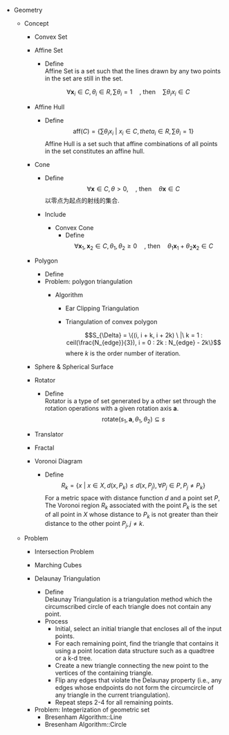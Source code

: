 * Geometry
  - Concept 
    * Convex Set

    * Affine Set
      - Define  
        Affine Set is a set such that the lines drawn by any two points in the set are still in the set.  

      $$\forall \boldsymbol x_i \in C, θ_i \in R, \sum θ_i = 1 \quad \text{, then}\quad \sum θ_i x_i \in C$$

    * Affine Hull
      - Define  
        $$\text{aff}(C) = \left\{\sum θ_i x_i\ |\ x_i\in C,theta_i \in R, \sum θ_i = 1  \right\}$$
        Affine Hull is a set such that affine combinations of all points in the set constitutes an affine hull.

    * Cone
      - Define  
        $$\forall \boldsymbol x \in C, θ > 0, \quad \text{, then}\quad θ \boldsymbol x \in C$$
        以零点为起点的射线的集合.

      - Include
        * Convex Cone
          - Define  
            $$\forall \boldsymbol x_1, \boldsymbol x_2 \in C, θ_1,θ_2 ≥ 0 \quad \text{, then}\quad θ_1 \boldsymbol x_1 + θ_2 \boldsymbol x_2 \in C$$

    * Polygon
      - Define
      - Problem: polygon triangulation
        - Algorithm
          * Ear Clipping Triangulation 

          - Triangulation of convex polygon

            $$S_{\Delta} = \{(i, i + k, i + 2k) \ |\ k = 1 : ceil(\frac{N_{edge}}{3}), i = 0 : 2k : N_{edge} - 2k\}$$
            where $k$ is the order number of iteration.

    * Sphere & Spherical Surface

    * Rotator
      - Define  
        Rotator is a type of set generated by a other set through the rotation operations with a given rotation axis $\boldsymbol a$.
        $$\text{rotate}(s_1, \boldsymbol a, \theta_{1}, \theta_{2}) \subseteq s$$
    * Translator

    * Fractal

    * Voronoi Diagram
      - Define  
        $$R_k = \{x \ |\ x  \in X, d(x, P_k) \le d(x, P_j), \forall P_j \in P, P_j \neq P_k\}  \tag{Voronoi region}$$ 
        For a metric space with distance function $d$ and a point set $P$, The Voronoi region $R_k$ associated with the point $P_k$ is the set of all point in $X$ whose distance to $P_k$ is not greater than their distance to the other point $P_j, j \neq k$.

  - Problem
    * Intersection Problem

    * Marching Cubes
    * Delaunay Triangulation
      - Define   
        Delaunay Triangulation is a triangulation method which the circumscribed circle of each triangle does not contain any point.
      - Process
        - Initial, select an initial triangle that encloses all of the input points.
        - For each remaining point, find the triangle that contains it using a point location data structure such as a quadtree or a k-d tree.
        - Create a new triangle connecting the new point to the vertices of the containing triangle.
        - Flip any edges that violate the Delaunay property (i.e., any edges whose endpoints do not form the circumcircle of any triangle in the current triangulation).
        - Repeat steps 2-4 for all remaining points.

    - Problem: Integerization of geometric set
      * Bresenham Algorithm::Line
      * Bresenham Algorithm::Circle